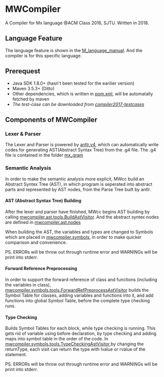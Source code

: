 # MWCompiler

A Compiler for Mx language @ACM Class 2016, SJTU. Written in 2018.

## Language Feature

The language feature is shown in the [M_language_manual](./MxDescribe/M_language_manual.pdf). And the compiler is for this specific language.

## Prerequest

* Java SDK 1.8.0+ (hasn't been tested for the earilier version)
* Maven 3.5.3+ (Ditto)
* Other dependencies, which is written in [pom.xml](./MWCompiler/pom.xml), will be automatally fetched by maven
* *The test-case can be downloaded from [compiler2017-testcases](https://bitbucket.org/acmcompiler/compiler2017-testcases.git)*

## Components of MWCompiler

### Lexer & Parser

The Lexer and Parser is powered by [antlr.v4](www.antlr.com), which can automatically write codes for generating AST(Abstract Syntax Tree) from the .g4 file. The .g4 file is contained in the folder [mx_gram](./MWCompiler/src/mx_gram)

### Semantic Analysis

In order to make the semantic analysis more explicit, MWcc build an Abstract Syntex Tree (AST), in which program is seperated into abstract parts and represented by AST nodes, from the Parse Tree built by antlr.

#### AST (Abstract Syntax Tree) Building

After the lexer and parser have finished, MWcc begins AST building by calling [mwcompiler.ast.tools.BuildAstVisitor](./MWCompiler/src/mwcompiler/ast/tools/BuildAstVisitor.java). And the abstract syntex nodes are defined in [mwcompiler.ast.nodes](./MWCompiler/src/mwcompiler/ast/nodes/)

When building the AST, the variables and types are changed to Symbols which are placed in [mwcompiler.symbols](./MWCompiler/src/mwcompiler/symbols), in order to make quicker comparison and convenience.

PS. ERRORs will be throw out through runtime error and WARNINGs will be print into stderr.

#### Forward Reference Preprocessing

In order to support the forward reference of class and functions (including the variables in class), [mwcompiler.symbols.tools.ForwardRefPreprocessAstVisitor](./MWCompiler/src/mwcompiler/symbols/tools/ForwardRefPreprocessAstVisitor) builds the Symbol Table for classes, adding variables and functions into it, and add functions into global Symbol Table, before the complete type checking runs.

#### Type Checking

Builds Symbol Tables for each block, while type checking is running. This gets rid of variable using before declaration, by type checking and adding maps into symbol table in the order of the code. In [mwcompiler.symbols.tools.TypeCheckingAstVisitor](./MWCompiler/src/mwcompiler/symbols/tools/TypeCheckingAstVisitor),by changing the returnType, each visit can return the type with lvalue or rvalue of the statement.

PS. ERRORs will be throw out through runtime error and WARNINGs will be print into stderr.
